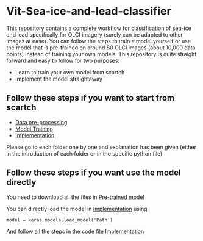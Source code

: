 # Vit-Sea-ice-and-lead-classifier 
This repository contains a complete workflow for classification of sea-ice and lead specifically for OLCI imagery (surely can be adapted to other images at ease). 
You can follow the steps to train a model yourself or use the model that is pre-trained on around 80 OLCI images (about 10,000 data points) 
instead of training your own models.
This repository is quite straight forward and easy to follow for two purposes:
* Learn to train your own model from scartch 
* Implement the model straightaway

## Follow these steps if you want to start from scartch
* [Data pre-processing](Vit-Sea-ice-and-lead-classifier/Data_Pre-processing)
* [Model Training](Vit-Sea-ice-and-lead-classifier/Model_Training)
* [Implementation](Vit-Sea-ice-and-lead-classifier/Implementation_on_a_full_image)

Please go to each folder one by one and explanation has been given (either in the introduction of each folder or in the specific python file)

## Follow these steps if you want use the model directly

You need to download all the files in [Pre-trained model](Vit-Sea-ice-and-lead-classifier/Pre_trained_model)

You can directly load the model in [Implementation](Vit-Sea-ice-and-lead-classifier/Implementation_on_a_full_image/Implementation_On_Full_Image.ipynb)
using 
``` 
model = keras.models.load_model('Path') 
```
And follow all the steps in the code file [Implementation](Vit-Sea-ice-and-lead-classifier/Implementation_on_a_full_image/Implementation_On_Full_Image.ipynb)

